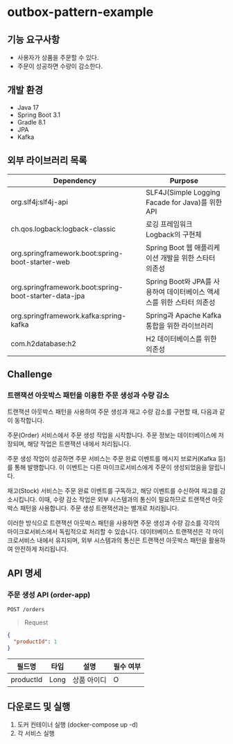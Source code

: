 # outbox-pattern-example

## 기능 요구사항

- 사용자가 상품을 주문할 수 있다.
- 주문이 성공하면 수량이 감소한다.

## 개발 환경

- Java 17
- Spring Boot 3.1
- Gradle 8.1
- JPA
- Kafka

## 외부 라이브러리 목록

| Dependency                                            | Purpose                                       |
|-------------------------------------------------------|-----------------------------------------------|
| org.slf4j:slf4j-api                                   | SLF4J(Simple Logging Facade for Java)를 위한 API |
| ch.qos.logback:logback-classic                        | 로깅 프레임워크 Logback의 구현체                         |
| org.springframework.boot:spring-boot-starter-web      | Spring Boot 웹 애플리케이션 개발을 위한 스타터 의존성           |
| org.springframework.boot:spring-boot-starter-data-jpa | Spring Boot와 JPA를 사용하여 데이터베이스 액세스를 위한 스타터 의존성 |
| org.springframework.kafka:spring-kafka                | Spring과 Apache Kafka 통합을 위한 라이브러리             |
| com.h2database:h2                                     | H2 데이터베이스를 위한 의존성                             |

## Challenge

### 트랜잭션 아웃박스 패턴을 이용한 주문 생성과 수량 감소
트랜잭션 아웃박스 패턴을 사용하여 주문 생성과 재고 수량 감소를 구현할 때, 다음과 같이 동작합니다.

주문(Order) 서비스에서 주문 생성 작업을 시작합니다. 주문 정보는 데이터베이스에 저장되며, 해당 작업은 트랜잭션 내에서 처리됩니다.

주문 생성 작업이 성공하면 주문 서비스는 주문 완료 이벤트를 메시지 브로커(Kafka 등)를 통해 발행합니다. 이 이벤트는 다른 마이크로서비스에게 주문이 생성되었음을 알립니다.

재고(Stock) 서비스는 주문 완료 이벤트를 구독하고, 해당 이벤트를 수신하여 재고를 감소시킵니다. 이때, 수량 감소 작업은 외부 시스템과의 통신이 필요하므로 트랜잭션 아웃박스 패턴을 사용합니다. 주문 생성 트랜잭션과는 별개로 처리됩니다.

이러한 방식으로 트랜잭션 아웃박스 패턴을 사용하면 주문 생성과 수량 감소를 각각의 마이크로서비스에서 독립적으로 처리할 수 있습니다. 데이터베이스 트랜잭션은 각 마이크로서비스 내에서 유지되며, 외부 시스템과의 통신은 트랜잭션 아웃박스 패턴을 활용하여 안전하게 처리됩니다.

## API 명세

### 주문 생성 API (order-app)
```
POST /orders
```

> Request

```json
{
  "productId": 1
}
```

| 필드명       | 타입   | 설명     | 필수 여부
|-----------|------|--------| --- |
| productId | Long | 상품 아이디 | O |

## 다운로드 및 실행

1. 도커 컨테이너 실행 (docker-compose up -d)
2. 각 서비스 실행
